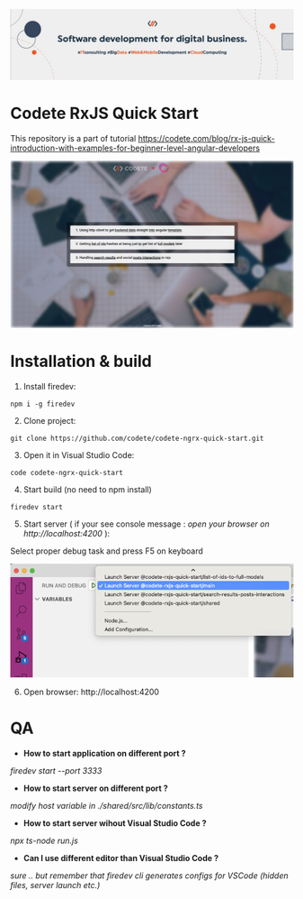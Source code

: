 

<p style="text-align: center;"><img src="./baner.jpeg" ></p>

# Codete RxJS Quick Start

This repository is a part of tutorial https://codete.com/blog/rx-js-quick-introduction-with-examples-for-beginner-level-angular-developers

<p style="text-align: center;"><img src="./app.png" ></p>

# Installation & build

1. Install firedev:
```
npm i -g firedev
```

2. Clone project:
```
git clone https://github.com/codete/codete-ngrx-quick-start.git
```

3. Open it in Visual Studio Code:
```
code codete-ngrx-quick-start
```

4. Start build (no need to npm install)
```
firedev start
```

5. Start server ( if your see console message : *open your browser on http://localhost:4200* ):

Select proper debug task and press F5 on keyboard

![](./_images/code-debug.png)


6. Open browser: http://localhost:4200


# QA

- **How to start application on different port ?**

*firedev start --port 3333*


- **How to start server on different port ?**

*modify host variable in ./shared/src/lib/constants.ts*


- **How to start server wihout Visual Studio Code ?**

*npx ts-node run.js*


- **Can I use different editor than Visual Studio Code ?**

*sure .. but remember that firedev cli generates configs for VSCode (hidden files, server launch etc.)*


